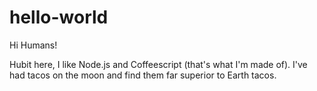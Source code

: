 hello-world
===========

Hi Humans!

Hubit here, I like Node.js and Coffeescript (that's what I'm made of).
I've had tacos on the moon and find them far superior to Earth tacos. 
